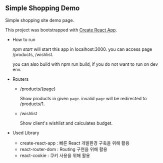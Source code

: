 

Simple Shopping Demo
------------------------

Simple shopping site demo page.


This project was bootstrapped with [Create React App](https://github.com/facebook/create-react-app).



- How to run
  
  *npm start* will start this app in localhost:3000.
  you can access page /products, /wishlist.

  you can also build with npm run build, if you do not want to run on dev env.


- Routers
  
  - /products/{page}
    
    Show products in given ``page``.
    invalid ``page`` will be redirected to /products/1.

  - /wishlist
    
    Show client's wishlist and calculates budget.


- Used Library 


  - create-react-app : 빠른 React 개발환경 구축을 위해 활용
  - react-router-dom : Routing 구현을 위해 활용
  - react-cookie : 쿠키 사용을 위해 활용